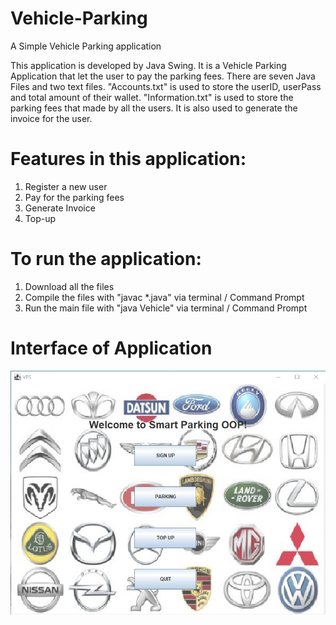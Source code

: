 # Vehicle-Parking
A Simple Vehicle Parking application

This application is developed by Java Swing. It is a Vehicle Parking Application that let the user to pay the parking fees. There are seven Java Files and two text files. "Accounts.txt" is used to store the userID, userPass and total amount of their wallet. "Information.txt" is used to store the parking fees that made by all the users. It is also used to generate the invoice for the user.

# Features in this application:
1. Register a new user
2. Pay for the parking fees
3. Generate Invoice
4. Top-up

# To run the application:
1. Download all the files
2. Compile the files with "javac *.java" via terminal / Command Prompt
3. Run the main file with "java Vehicle" via terminal / Command Prompt


# Interface of Application
![Interface.png](https://github.com/derkxin/Vehicle-Parking/blob/main/Interface.png)

